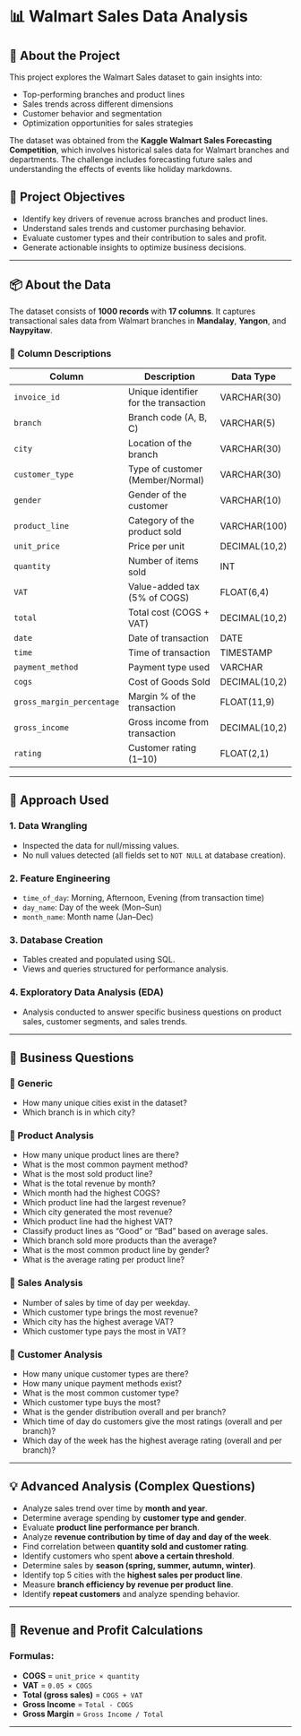 # 📊 Walmart Sales Data Analysis

## 📝 About the Project

This project explores the Walmart Sales dataset to gain insights into:

- Top-performing branches and product lines
- Sales trends across different dimensions
- Customer behavior and segmentation
- Optimization opportunities for sales strategies

The dataset was obtained from the **Kaggle Walmart Sales Forecasting Competition**, which involves historical sales data for Walmart branches and departments. The challenge includes forecasting future sales and understanding the effects of events like holiday markdowns.

## 🎯 Project Objectives

- Identify key drivers of revenue across branches and product lines.
- Understand sales trends and customer purchasing behavior.
- Evaluate customer types and their contribution to sales and profit.
- Generate actionable insights to optimize business decisions.

---

## 📦 About the Data

The dataset consists of **1000 records** with **17 columns**. It captures transactional sales data from Walmart branches in **Mandalay**, **Yangon**, and **Naypyitaw**.

### 📌 Column Descriptions

| Column                   | Description                                     | Data Type         |
|--------------------------|-------------------------------------------------|--------------------|
| `invoice_id`             | Unique identifier for the transaction           | VARCHAR(30)        |
| `branch`                 | Branch code (A, B, C)                           | VARCHAR(5)         |
| `city`                   | Location of the branch                          | VARCHAR(30)        |
| `customer_type`          | Type of customer (Member/Normal)                | VARCHAR(30)        |
| `gender`                 | Gender of the customer                          | VARCHAR(10)        |
| `product_line`           | Category of the product sold                    | VARCHAR(100)       |
| `unit_price`             | Price per unit                                  | DECIMAL(10,2)      |
| `quantity`               | Number of items sold                            | INT                |
| `VAT`                    | Value-added tax (5% of COGS)                    | FLOAT(6,4)         |
| `total`                  | Total cost (COGS + VAT)                         | DECIMAL(10,2)      |
| `date`                   | Date of transaction                             | DATE               |
| `time`                   | Time of transaction                             | TIMESTAMP          |
| `payment_method`         | Payment type used                               | VARCHAR            |
| `cogs`                   | Cost of Goods Sold                              | DECIMAL(10,2)      |
| `gross_margin_percentage`| Margin % of the transaction                     | FLOAT(11,9)        |
| `gross_income`           | Gross income from transaction                   | DECIMAL(10,2)      |
| `rating`                 | Customer rating (1–10)                          | FLOAT(2,1)         |

---

## 🧰 Approach Used

### 1. Data Wrangling
- Inspected the data for null/missing values.
- No null values detected (all fields set to `NOT NULL` at database creation).

### 2. Feature Engineering
- `time_of_day`: Morning, Afternoon, Evening (from transaction time)
- `day_name`: Day of the week (Mon–Sun)
- `month_name`: Month name (Jan–Dec)

### 3. Database Creation
- Tables created and populated using SQL.
- Views and queries structured for performance analysis.

### 4. Exploratory Data Analysis (EDA)
- Analysis conducted to answer specific business questions on product sales, customer segments, and sales trends.

---

## 📌 Business Questions

### 🔹 Generic
- How many unique cities exist in the dataset?
- Which branch is in which city?

### 🔹 Product Analysis
- How many unique product lines are there?
- What is the most common payment method?
- What is the most sold product line?
- What is the total revenue by month?
- Which month had the highest COGS?
- Which product line had the largest revenue?
- Which city generated the most revenue?
- Which product line had the highest VAT?
- Classify product lines as “Good” or “Bad” based on average sales.
- Which branch sold more products than the average?
- What is the most common product line by gender?
- What is the average rating per product line?

### 🔹 Sales Analysis
- Number of sales by time of day per weekday.
- Which customer type brings the most revenue?
- Which city has the highest average VAT?
- Which customer type pays the most in VAT?

### 🔹 Customer Analysis
- How many unique customer types are there?
- How many unique payment methods exist?
- What is the most common customer type?
- Which customer type buys the most?
- What is the gender distribution overall and per branch?
- Which time of day do customers give the most ratings (overall and per branch)?
- Which day of the week has the highest average rating (overall and per branch)?

---

## 💡 Advanced Analysis (Complex Questions)

- Analyze sales trend over time by **month and year**.
- Determine average spending by **customer type and gender**.
- Evaluate **product line performance per branch**.
- Analyze **revenue contribution by time of day and day of the week**.
- Find correlation between **quantity sold and customer rating**.
- Identify customers who spent **above a certain threshold**.
- Determine sales by **season (spring, summer, autumn, winter)**.
- Identify top 5 cities with the **highest sales per product line**.
- Measure **branch efficiency by revenue per product line**.
- Identify **repeat customers** and analyze spending behavior.

---

## 🧮 Revenue and Profit Calculations

### Formulas:

- **COGS** = `unit_price × quantity`
- **VAT** = `0.05 × COGS`
- **Total (gross sales)** = `COGS + VAT`
- **Gross Income** = `Total - COGS`
- **Gross Margin** = `Gross Income / Total`

---

